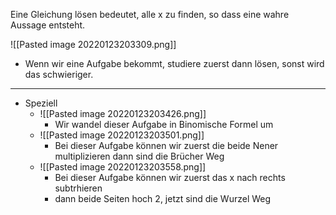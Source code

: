 Eine Gleichung lösen bedeutet, alle x zu finden, so dass eine wahre Aussage entsteht.

![[Pasted image 20220123203309.png]]
- Wenn wir eine Aufgabe bekommt, studiere zuerst dann lösen, sonst wird das schwieriger.

---
- Speziell
	- ![[Pasted image 20220123203426.png]]
		- Wir wandel dieser Aufgabe in Binomische Formel um
	- ![[Pasted image 20220123203501.png]]
		- Bei dieser Aufgabe können wir zuerst die beide Nener multiplizieren dann sind die Brücher Weg
	- ![[Pasted image 20220123203558.png]]
		- Bei dieser Aufgabe können wir zuerst das x nach rechts subtrhieren
		- dann beide Seiten hoch 2, jetzt sind die Wurzel Weg
